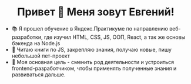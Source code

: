 <h1 align="center"> Привет 👋 Меня зовут Евгений!</h1>


- 📚 Я прошел обучение в Яндекс.Практикуме по направлению веб-разработки, где изучил HTML, CSS, JS, ООП, React, а так же основы бэкенда на Node.js
- 🔭 Читаю книги по JS, закрепляю знания, получаю новые, пишу небольшой пет-проект
- 👯 Моя основная цель - сменить род деятельности и устроиться frontend-разработчиком, чтобы применять полученные знания и развиваться дальше.
<!--
**EvgenyShigaev/EvgenyShigaev** is a ✨ _special_ ✨ repository because its `README.md` (this file) appears on your GitHub profile.

Here are some ideas to get you started:

- 🔭 I’m currently working on ...
- 🌱 I’m currently learning ...
- 👯 I’m looking to collaborate on ...
- 🤔 I’m looking for help with ...
- 💬 Ask me about ...
- 📫 How to reach me: ...
- 😄 Pronouns: ...
- ⚡ Fun fact: ...
-->
